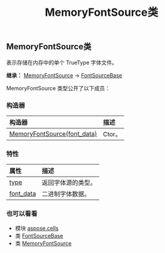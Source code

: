 ﻿---
title: MemoryFontSource类
second_title: Aspose.Cells for Python via .NET API 参考资料
description:
type: docs
weight: 1040
url: /zh/python-net/aspose.cells/memoryfontsource/
is_root: false
---
##  MemoryFontSource类
表示存储在内存中的单个 TrueType 字体文件。



**继承：** [MemoryFontSource](/cells/python-net/aspose.cells/memoryfontsource) → 
[FontSourceBase](/cells/zh/python-net/aspose.cells/fontsourcebase)



MemoryFontSource 类型公开了以下成员：

### 构造器
|构造器|描述|
| :- | :- |
| [MemoryFontSource(font_data)](/cells/zh/python-net/aspose.cells/memoryfontsource/__init__/#bytes) | Ctor。|


### 特性
|属性|描述|
| :- | :- |
| [type](/cells/zh/python-net/aspose.cells/memoryfontsource/type) |返回字体源的类型。|
| [font_data](/cells/zh/python-net/aspose.cells/memoryfontsource/font_data) |二进制字体数据。|



### 也可以看看
* 模块 [aspose.cells](..)
* 类 [FontSourceBase](/cells/zh/python-net/aspose.cells/fontsourcebase)
* 类 [MemoryFontSource](/cells/zh/python-net/aspose.cells/memoryfontsource)
